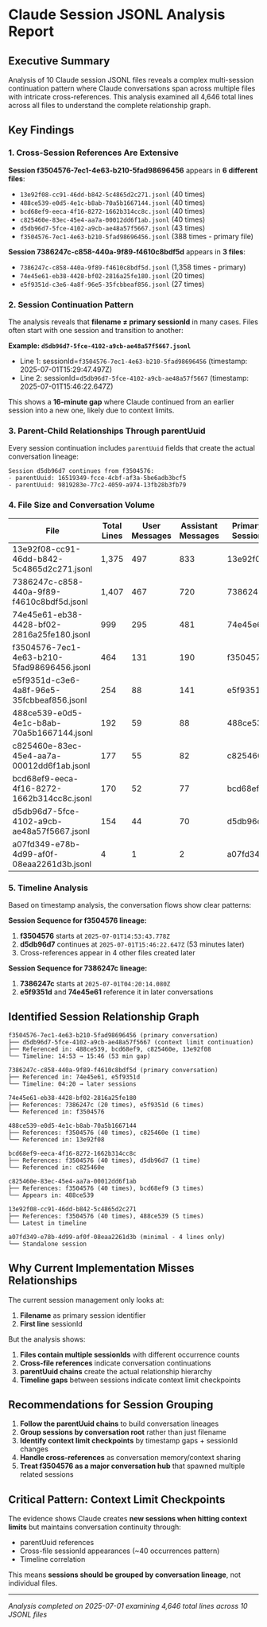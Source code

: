 # Claude Session JSONL Analysis Report

## Executive Summary

Analysis of 10 Claude session JSONL files reveals a complex multi-session continuation pattern where Claude conversations span across multiple files with intricate cross-references. This analysis examined all 4,646 total lines across all files to understand the complete relationship graph.

## Key Findings

### 1. Cross-Session References Are Extensive

**Session f3504576-7ec1-4e63-b210-5fad98696456** appears in **6 different files**:

- `13e92f08-cc91-46dd-b842-5c4865d2c271.jsonl` (40 times)
- `488ce539-e0d5-4e1c-b8ab-70a5b1667144.jsonl` (40 times)
- `bcd68ef9-eeca-4f16-8272-1662b314cc8c.jsonl` (40 times)
- `c825460e-83ec-45e4-aa7a-00012dd6f1ab.jsonl` (40 times)
- `d5db96d7-5fce-4102-a9cb-ae48a57f5667.jsonl` (43 times)
- `f3504576-7ec1-4e63-b210-5fad98696456.jsonl` (388 times - primary file)

**Session 7386247c-c858-440a-9f89-f4610c8bdf5d** appears in **3 files**:

- `7386247c-c858-440a-9f89-f4610c8bdf5d.jsonl` (1,358 times - primary)
- `74e45e61-eb38-4428-bf02-2816a25fe180.jsonl` (20 times)
- `e5f9351d-c3e6-4a8f-96e5-35fcbbeaf856.jsonl` (27 times)

### 2. Session Continuation Pattern

The analysis reveals that **filename ≠ primary sessionId** in many cases. Files often start with one session and transition to another:

**Example: `d5db96d7-5fce-4102-a9cb-ae48a57f5667.jsonl`**

- Line 1: sessionId=`f3504576-7ec1-4e63-b210-5fad98696456` (timestamp: 2025-07-01T15:29:47.497Z)
- Line 2: sessionId=`d5db96d7-5fce-4102-a9cb-ae48a57f5667` (timestamp: 2025-07-01T15:46:22.647Z)

This shows a **16-minute gap** where Claude continued from an earlier session into a new one, likely due to context limits.

### 3. Parent-Child Relationships Through parentUuid

Every session continuation includes `parentUuid` fields that create the actual conversation lineage:

```
Session d5db96d7 continues from f3504576:
- parentUuid: 16519349-fcce-4cbf-af3a-5be6adb3bcf5
- parentUuid: 9819283e-77c2-4059-a974-13fb28b3fb79
```

### 4. File Size and Conversation Volume

| File                                       | Total Lines | User Messages | Assistant Messages | Primary Session |
| ------------------------------------------ | ----------- | ------------- | ------------------ | --------------- |
| 13e92f08-cc91-46dd-b842-5c4865d2c271.jsonl | 1,375       | 497           | 833                | 13e92f08        |
| 7386247c-c858-440a-9f89-f4610c8bdf5d.jsonl | 1,407       | 467           | 720                | 7386247c        |
| 74e45e61-eb38-4428-bf02-2816a25fe180.jsonl | 999         | 295           | 481                | 74e45e61        |
| f3504576-7ec1-4e63-b210-5fad98696456.jsonl | 464         | 131           | 190                | f3504576        |
| e5f9351d-c3e6-4a8f-96e5-35fcbbeaf856.jsonl | 254         | 88            | 141                | e5f9351d        |
| 488ce539-e0d5-4e1c-b8ab-70a5b1667144.jsonl | 192         | 59            | 88                 | 488ce539        |
| c825460e-83ec-45e4-aa7a-00012dd6f1ab.jsonl | 177         | 55            | 82                 | c825460e        |
| bcd68ef9-eeca-4f16-8272-1662b314cc8c.jsonl | 170         | 52            | 77                 | bcd68ef9        |
| d5db96d7-5fce-4102-a9cb-ae48a57f5667.jsonl | 154         | 44            | 70                 | d5db96d7        |
| a07fd349-e78b-4d99-af0f-08eaa2261d3b.jsonl | 4           | 1             | 2                  | a07fd349        |

### 5. Timeline Analysis

Based on timestamp analysis, the conversation flows show clear patterns:

**Session Sequence for f3504576 lineage:**

1. **f3504576** starts at `2025-07-01T14:53:43.778Z`
2. **d5db96d7** continues at `2025-07-01T15:46:22.647Z` (53 minutes later)
3. Cross-references appear in 4 other files created later

**Session Sequence for 7386247c lineage:**

1. **7386247c** starts at `2025-07-01T04:20:14.080Z`
2. **e5f9351d** and **74e45e61** reference it in later conversations

## Identified Session Relationship Graph

```
f3504576-7ec1-4e63-b210-5fad98696456 (primary conversation)
├── d5db96d7-5fce-4102-a9cb-ae48a57f5667 (context limit continuation)
├── Referenced in: 488ce539, bcd68ef9, c825460e, 13e92f08
└── Timeline: 14:53 → 15:46 (53 min gap)

7386247c-c858-440a-9f89-f4610c8bdf5d (primary conversation)
├── Referenced in: 74e45e61, e5f9351d
└── Timeline: 04:20 → later sessions

74e45e61-eb38-4428-bf02-2816a25fe180
├── References: 7386247c (20 times), e5f9351d (6 times)
└── Referenced in: f3504576

488ce539-e0d5-4e1c-b8ab-70a5b1667144
├── References: f3504576 (40 times), c825460e (1 time)
└── Referenced in: 13e92f08

bcd68ef9-eeca-4f16-8272-1662b314cc8c
├── References: f3504576 (40 times), d5db96d7 (1 time)
└── Referenced in: c825460e

c825460e-83ec-45e4-aa7a-00012dd6f1ab
├── References: f3504576 (40 times), bcd68ef9 (3 times)
└── Appears in: 488ce539

13e92f08-cc91-46dd-b842-5c4865d2c271
├── References: f3504576 (40 times), 488ce539 (5 times)
└── Latest in timeline

a07fd349-e78b-4d99-af0f-08eaa2261d3b (minimal - 4 lines only)
└── Standalone session
```

## Why Current Implementation Misses Relationships

The current session management only looks at:

1. **Filename** as primary session identifier
2. **First line** sessionId

But the analysis shows:

1. **Files contain multiple sessionIds** with different occurrence counts
2. **Cross-file references** indicate conversation continuations
3. **parentUuid chains** create the actual relationship hierarchy
4. **Timeline gaps** between sessions indicate context limit checkpoints

## Recommendations for Session Grouping

1. **Follow the parentUuid chains** to build conversation lineages
2. **Group sessions by conversation root** rather than just filename
3. **Identify context limit checkpoints** by timestamp gaps + sessionId changes
4. **Handle cross-references** as conversation memory/context sharing
5. **Treat f3504576 as a major conversation hub** that spawned multiple related sessions

## Critical Pattern: Context Limit Checkpoints

The evidence shows Claude creates **new sessions when hitting context limits** but maintains conversation continuity through:

- parentUuid references
- Cross-file sessionId appearances (~40 occurrences pattern)
- Timeline correlation

This means **sessions should be grouped by conversation lineage**, not individual files.

---

_Analysis completed on 2025-07-01 examining 4,646 total lines across 10 JSONL files_

